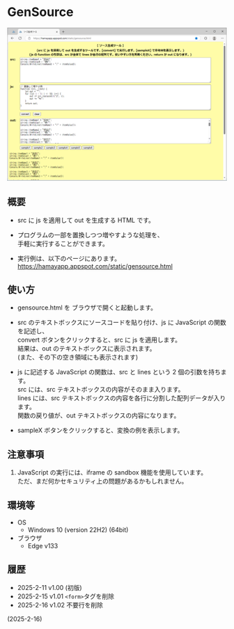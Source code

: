 # GenSource

![image](image.png)

## 概要
- src に js を適用して out を生成する HTML です。

- プログラムの一部を置換しつつ増やすような処理を、  
  手軽に実行することができます。

- 実行例は、以下のページにあります。  
  https://hamayapp.appspot.com/static/gensource.html


## 使い方
- gensource.html を ブラウザで開くと起動します。

- src のテキストボックスにソースコードを貼り付け、js に JavaScript の関数を記述し、  
  convert ボタンをクリックすると、src に js を適用します。  
  結果は、out のテキストボックスに表示されます。  
  (また、その下の空き領域にも表示されます)

- js に記述する JavaScript の関数は、src と lines という 2 個の引数を持ちます。  
  src には、src テキストボックスの内容がそのまま入ります。  
  lines には、src テキストボックスの内容を各行に分割した配列データが入ります。  
  関数の戻り値が、out テキストボックスの内容になります。

- sampleX ボタンをクリックすると、変換の例を表示します。


## 注意事項
1. JavaScript の実行には、iframe の sandbox 機能を使用しています。  
   ただ、まだ何かセキュリティ上の問題があるかもしれません。


## 環境等
- OS
  - Windows 10 (version 22H2) (64bit)
- ブラウザ
  - Edge v133

## 履歴
- 2025-2-11  v1.00 (初版)
- 2025-2-15  v1.01 `<form>`タグを削除
- 2025-2-16  v1.02 不要行を削除


(2025-2-16)
